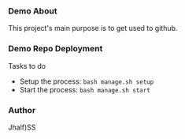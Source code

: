 ### Demo About

This project's main purpose is to get used to github.

### Demo Repo Deployment

Tasks to do
* Setup the process: `bash manage.sh setup`
* Start the process: `bash manage.sh start` 

### Author

Jhalf)SS


